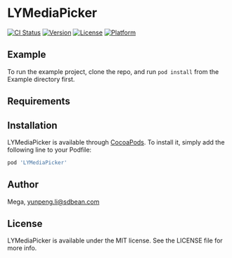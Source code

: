 # LYMediaPicker

[![CI Status](https://img.shields.io/travis/Mega/LYMediaPicker.svg?style=flat)](https://travis-ci.org/Mega/LYMediaPicker)
[![Version](https://img.shields.io/cocoapods/v/LYMediaPicker.svg?style=flat)](https://cocoapods.org/pods/LYMediaPicker)
[![License](https://img.shields.io/cocoapods/l/LYMediaPicker.svg?style=flat)](https://cocoapods.org/pods/LYMediaPicker)
[![Platform](https://img.shields.io/cocoapods/p/LYMediaPicker.svg?style=flat)](https://cocoapods.org/pods/LYMediaPicker)

## Example

To run the example project, clone the repo, and run `pod install` from the Example directory first.

## Requirements

## Installation

LYMediaPicker is available through [CocoaPods](https://cocoapods.org). To install
it, simply add the following line to your Podfile:

```ruby
pod 'LYMediaPicker'
```

## Author

Mega, yunpeng.li@sdbean.com

## License

LYMediaPicker is available under the MIT license. See the LICENSE file for more info.
